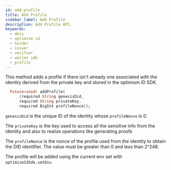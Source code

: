 ```yaml
---
id: add-profile
title: Add Profile
sidebar_label: Add Profile
description: Add Profile API.
keywords:
  - docs
  - optimism id
  - holder
  - issuer
  - verifier
  - wallet sdk
  - profile
---
```


This method adds a profile if there isn't already one associated with the identity derived from the private key and stored in the optimism ID SDK.

```dart
  Future<void> addProfile(
      {required String genesisDid,
      required String privateKey,
      required BigInt profileNonce});
```

`genesisDid` is the unique ID of the identity whose `profileNonce` is 0.

The `privateKey` is the key used to access all the sensitive info from the identity and also to realize operations like generating proofs

The `profileNonce` is the nonce of the profile used from the identity to obtain the DID identifier. The value must be greater than 0 and less than 2^248.

The profile will be added using the current env set with `optimismIdSdk.setEnv`.
